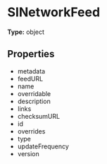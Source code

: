# SINetworkFeed


**Type:** object

## Properties
* metadata
* feedURL
* name
* overridable
* description
* links
* checksumURL
* id
* overrides
* type
* updateFrequency
* version
